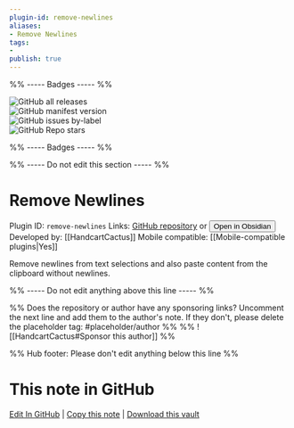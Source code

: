 ```yaml
---
plugin-id: remove-newlines
aliases:
- Remove Newlines
tags: 
- 
publish: true
---
```


%% ----- Badges ----- %%

![GitHub all releases](https://img.shields.io/github/downloads/HandcartCactus/obsidian-remove-newlines/total?color=573E7A&logo=github&style=for-the-badge)   
![GitHub manifest version](https://img.shields.io/github/manifest-json/v/HandcartCactus/obsidian-remove-newlines?color=573E7A&logo=github&style=for-the-badge)   
![GitHub issues by-label](https://img.shields.io/github/issues/HandcartCactus/obsidian-remove-newlines/help%20wanted?color=573E7A&logo=github&style=for-the-badge)   
![GitHub Repo stars](https://img.shields.io/github/stars/HandcartCactus/obsidian-remove-newlines?color=573E7A&logo=github&style=for-the-badge)

%% ----- Badges ----- %%

%% ----- Do not edit this section ----- %%

# Remove Newlines

Plugin ID: `remove-newlines`
Links: [GitHub repository](https://github.com/HandcartCactus/obsidian-remove-newlines) or [<button id=HH>Open in Obsidian</button>](obsidian://show-plugin?id=remove-newlines)
Developed by: [[HandcartCactus]]
Mobile compatible: [[Mobile-compatible plugins|Yes]]

Remove newlines from text selections and also paste content from the clipboard without newlines.

%% ----- Do not edit anything above this line ----- %% 

%% Does the repository or author have any sponsoring links? Uncomment the next line and add them to the author's note. If they don't, please delete the placeholder tag: #placeholder/author %%
%% ![[HandcartCactus#Sponsor this author]] %%

%% Hub footer: Please don't edit anything below this line %%

# This note in GitHub

<span class="git-footer">[Edit In GitHub](https://github.dev/obsidian-community/obsidian-hub/blob/main/02%20-%20Community%20Expansions/02.05%20All%20Community%20Expansions/Plugins/remove-newlines.md "git-hub-edit-note") | [Copy this note](https://raw.githubusercontent.com/obsidian-community/obsidian-hub/main/02%20-%20Community%20Expansions/02.05%20All%20Community%20Expansions/Plugins/remove-newlines.md "git-hub-copy-note") | [Download this vault](https://github.com/obsidian-community/obsidian-hub/archive/refs/heads/main.zip "git-hub-download-vault") </span>
